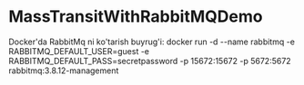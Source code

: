 # MassTransitWithRabbitMQDemo

Docker'da RabbitMq ni ko'tarish buyrug'i:
docker run -d --name rabbitmq -e RABBITMQ_DEFAULT_USER=guest -e RABBITMQ_DEFAULT_PASS=secretpassword -p 15672:15672 -p 5672:5672 rabbitmq:3.8.12-management
